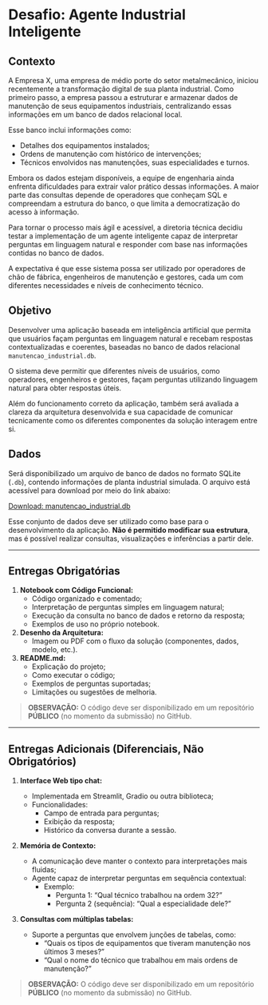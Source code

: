 # Desafio: Agente Industrial Inteligente

## Contexto

A Empresa X, uma empresa de médio porte do setor metalmecânico, iniciou recentemente a transformação digital de sua planta industrial. Como primeiro passo, a empresa passou a estruturar e armazenar dados de manutenção de seus equipamentos industriais, centralizando essas informações em um banco de dados relacional local.

Esse banco inclui informações como:

- Detalhes dos equipamentos instalados;
- Ordens de manutenção com histórico de intervenções;
- Técnicos envolvidos nas manutenções, suas especialidades e turnos.

Embora os dados estejam disponíveis, a equipe de engenharia ainda enfrenta dificuldades para extrair valor prático dessas informações. A maior parte das consultas depende de operadores que conheçam SQL e compreendam a estrutura do banco, o que limita a democratização do acesso à informação.

Para tornar o processo mais ágil e acessível, a diretoria técnica decidiu testar a implementação de um agente inteligente capaz de interpretar perguntas em linguagem natural e responder com base nas informações contidas no banco de dados.

A expectativa é que esse sistema possa ser utilizado por operadores de chão de fábrica, engenheiros de manutenção e gestores, cada um com diferentes necessidades e níveis de conhecimento técnico.

## Objetivo

Desenvolver uma aplicação baseada em inteligência artificial que permita que usuários façam perguntas em linguagem natural e recebam respostas contextualizadas e coerentes, baseadas no banco de dados relacional `manutencao_industrial.db`.

O sistema deve permitir que diferentes níveis de usuários, como operadores, engenheiros e gestores, façam perguntas utilizando linguagem natural para obter respostas úteis.

Além do funcionamento correto da aplicação, também será avaliada a clareza da arquitetura desenvolvida e sua capacidade de comunicar tecnicamente como os diferentes componentes da solução interagem entre si.

## Dados

Será disponibilizado um arquivo de banco de dados no formato SQLite (`.db`), contendo informações de planta industrial simulada. O arquivo está acessível para download por meio do link abaixo:

[Download: manutencao_industrial.db](https://drive.google.com/file/d/1B4l59bdPycqB4peRQxrrgOIlmGkGi-0v/view?usp=sharing)

Esse conjunto de dados deve ser utilizado como base para o desenvolvimento da aplicação. **Não é permitido modificar sua estrutura**, mas é possível realizar consultas, visualizações e inferências a partir dele.

---

## Entregas Obrigatórias

1. **Notebook com Código Funcional:**
   - Código organizado e comentado;
   - Interpretação de perguntas simples em linguagem natural;
   - Execução da consulta no banco de dados e retorno da resposta;
   - Exemplos de uso no próprio notebook.
2. **Desenho da Arquitetura:**
   - Imagem ou PDF com o fluxo da solução (componentes, dados, modelo, etc.).
3. **README.md:**
   - Explicação do projeto;
   - Como executar o código;
   - Exemplos de perguntas suportadas;
   - Limitações ou sugestões de melhoria.

> **OBSERVAÇÃO:** O código deve ser disponibilizado em um repositório **PÚBLICO** (no momento da submissão) no GitHub.

---

## Entregas Adicionais (Diferenciais, Não Obrigatórios)

1. **Interface Web tipo chat:**
   - Implementada em Streamlit, Gradio ou outra biblioteca;
   - Funcionalidades:
     - Campo de entrada para perguntas;
     - Exibição da resposta;
     - Histórico da conversa durante a sessão.

2. **Memória de Contexto:**
   - A comunicação deve manter o contexto para interpretações mais fluidas;
   - Agente capaz de interpretar perguntas em sequência contextual:
     - Exemplo:
       - Pergunta 1: “Qual técnico trabalhou na ordem 32?”
       - Pergunta 2 (sequência): “Qual a especialidade dele?”

3. **Consultas com múltiplas tabelas:**
   - Suporte a perguntas que envolvem junções de tabelas, como:
     - “Quais os tipos de equipamentos que tiveram manutenção nos últimos 3 meses?”
     - “Qual o nome do técnico que trabalhou em mais ordens de manutenção?”

> **OBSERVAÇÃO:** O código deve ser disponibilizado em um repositório **PÚBLICO** (no momento da submissão) no GitHub.

